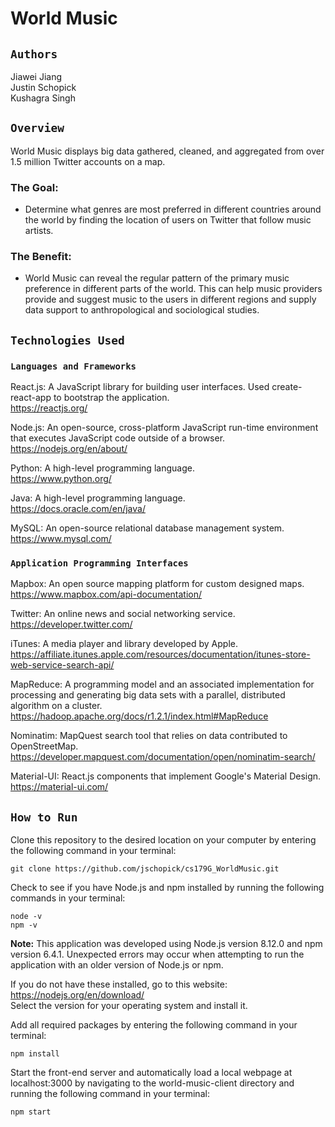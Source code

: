 # **World Music**

## `Authors`

Jiawei Jiang </br>
Justin Schopick </br>
Kushagra Singh

## `Overview`

World Music displays big data gathered, cleaned, and aggregated from over 1.5 million Twitter accounts on a map.

### The Goal:
* Determine what genres are most preferred in different countries around the world by finding the location of users on Twitter that follow music artists.

### The Benefit:
* World Music can reveal the regular pattern of the primary music preference in different parts of the world. This can help music providers provide and suggest music to the users in different regions and supply data support to anthropological and sociological studies.

## `Technologies Used`

### `Languages and Frameworks`

React.js: A JavaScript library for building user interfaces. Used create-react-app to bootstrap the application. </br> https://reactjs.org/

Node.js: An open-source, cross-platform JavaScript run-time environment that executes JavaScript code outside of a browser. </br> https://nodejs.org/en/about/

Python: A high-level programming language. </br> https://www.python.org/

Java: A high-level programming language. </br> https://docs.oracle.com/en/java/

MySQL: An open-source relational database management system. </br> https://www.mysql.com/

### `Application Programming Interfaces`

Mapbox: An open source mapping platform for custom designed maps. </br> https://www.mapbox.com/api-documentation/

Twitter: An online news and social networking service. </br> https://developer.twitter.com/

iTunes: A media player and library developed by Apple. </br> https://affiliate.itunes.apple.com/resources/documentation/itunes-store-web-service-search-api/

MapReduce: A programming model and an associated implementation for processing and generating big data sets with a parallel, distributed algorithm on a cluster. </br> https://hadoop.apache.org/docs/r1.2.1/index.html#MapReduce

Nominatim: MapQuest search tool that relies on data contributed to OpenStreetMap. </br> https://developer.mapquest.com/documentation/open/nominatim-search/

Material-UI: React.js components that implement Google's Material Design. </br> https://material-ui.com/

## `How to Run`

Clone this repository to the desired location on your computer by entering the following command in your terminal:
```
git clone https://github.com/jschopick/cs179G_WorldMusic.git
```
Check to see if you have Node.js and npm installed by running the following commands in your terminal:
```
node -v
npm -v
```
**Note:** This application was developed using Node.js version 8.12.0 and npm version 6.4.1. Unexpected errors may occur when attempting to run the application with an older version of Node.js or npm.

If you do not have these installed, go to this website: https://nodejs.org/en/download/<br>
Select the version for your operating system and install it.

Add all required packages by entering the following command in your terminal:
```
npm install
```
Start the front-end server and automatically load a local webpage at localhost:3000 by navigating to the world-music-client directory and running the following command in your terminal:
```
npm start
```
